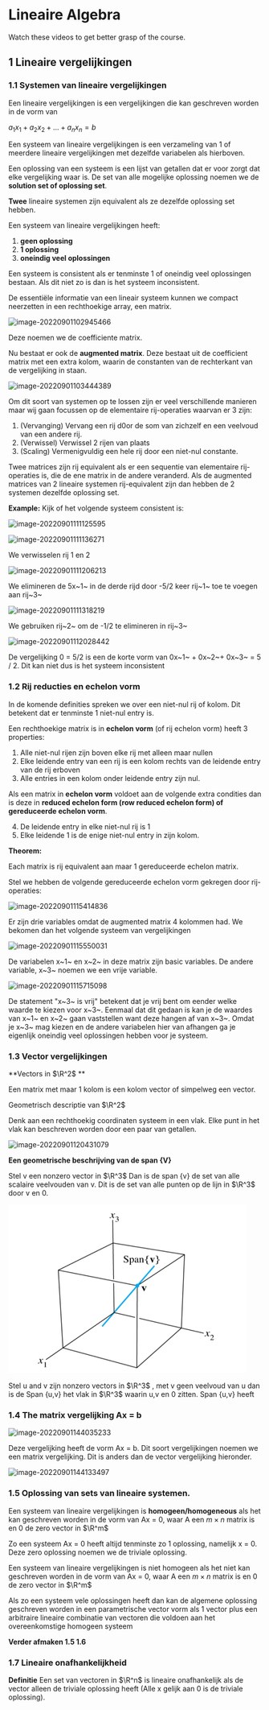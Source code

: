 # Lineaire Algebra

Watch these videos to get better grasp of the course. 

## 1 Lineaire vergelijkingen

### 1.1 Systemen van lineaire vergelijkingen

Een lineaire vergelijkingen is een vergelijkingen die kan geschreven worden in de vorm van

$a_1x_1+a_2x_2+... +a_nx_n = b$



Een systeem van lineaire vergelijkingen is een verzameling van 1 of meerdere lineaire vergelijkingen met dezelfde variabelen als hierboven.



Een oplossing van een systeem is een lijst van getallen dat er voor zorgt dat elke vergelijking waar is. De set van alle mogelijke oplossing noemen we de **solution set of oplossing set**.

**Twee** lineaire systemen zijn equivalent als ze dezelfde oplossing set hebben.

Een systeem van lineaire vergelijkingen heeft:

1. **geen oplossing**
2. **1 oplossing**
3. **oneindig veel oplossingen**

Een systeem is consistent als er tenminste 1 of oneindig veel oplossingen bestaan. Als dit niet zo is dan is het systeem inconsistent.

De essentiële informatie van een lineair systeem kunnen we compact neerzetten in een rechthoekige array, een matrix.

![image-20220901102945466](C:\Users\timva\AppData\Roaming\Typora\typora-user-images\image-20220901102945466.png)

Deze noemen we de coefficiente matrix.

Nu bestaat er ook de **augmented matrix**. Deze bestaat uit de coefficient matrix met een extra kolom, waarin de constanten van de rechterkant van de vergelijking in staan.

![image-20220901103444389](C:\Users\timva\AppData\Roaming\Typora\typora-user-images\image-20220901103444389.png)

Om dit soort van systemen op te lossen zijn er veel verschillende manieren maar wij gaan focussen op de elementaire rij-operaties waarvan er 3 zijn:

1. (Vervanging) Vervang een rij d0or de som van zichzelf en een veelvoud van een andere rij.
2. (Verwissel) Verwissel 2 rijen van plaats
3. (Scaling) Vermenigvuldig een hele rij door een niet-nul constante.

Twee matrices zijn rij equivalent als er een sequentie van elementaire rij-operaties is, die de ene matrix in de andere veranderd. Als de augmented matrices van 2 lineaire systemen rij-equivalent zijn dan hebben de 2 systemen dezelfde oplossing set.

**Example:** Kijk of het volgende systeem consistent is:

![image-20220901111125595](C:\Users\timva\AppData\Roaming\Typora\typora-user-images\image-20220901111125595.png)

![image-20220901111136271](C:\Users\timva\AppData\Roaming\Typora\typora-user-images\image-20220901111136271.png)

We verwisselen rij 1 en 2

![image-20220901111206213](C:\Users\timva\AppData\Roaming\Typora\typora-user-images\image-20220901111206213.png)

We elimineren de 5x~1~ in de derde rijd door -5/2 keer rij~1~ toe te voegen aan rij~3~

![image-20220901111318219](C:\Users\timva\AppData\Roaming\Typora\typora-user-images\image-20220901111318219.png)

We gebruiken rij~2~ om de -1/2 te elimineren in rij~3~

![image-20220901112028442](C:\Users\timva\AppData\Roaming\Typora\typora-user-images\image-20220901112028442.png)

De vergelijking 0 = 5/2 is een de korte vorm van 0x~1~ + 0x~2~+ 0x~3~ = 5 / 2. Dit kan niet dus is het systeem inconsistent

### 1.2 Rij reducties en echelon vorm

In de komende definities spreken we over een niet-nul rij of kolom. Dit betekent dat er tenminste 1 niet-nul entry is.



Een rechthoekige matrix is in **echelon vorm**  (of rij echelon vorm) heeft 3 properties:

1. Alle niet-nul rijen zijn boven elke rij met alleen maar nullen
2. Elke leidende entry van een rij is een kolom rechts van de leidende entry van de rij erboven
3. Alle entries in een kolom onder leidende entry zijn nul.

Als een matrix in **echelon vorm** voldoet aan de volgende extra condities dan is deze in **reduced echelon form (row reduced echelon form) of gereduceerde echelon vorm**.

4. De leidende entry in elke niet-nul rij is 1
5. Elke leidende 1 is de enige niet-nul entry in zijn kolom.



**Theorem:**

Each matrix is rij equivalent aan maar 1 gereduceerde echelon matrix.



Stel we hebben de volgende gereduceerde echelon vorm gekregen door rij-operaties:

![image-20220901115414836](C:\Users\timva\AppData\Roaming\Typora\typora-user-images\image-20220901115414836.png)

Er zijn drie variables omdat de augmented matrix 4 kolommen had. We bekomen dan het volgende systeem van vergelijkingen

![image-20220901115550031](C:\Users\timva\AppData\Roaming\Typora\typora-user-images\image-20220901115550031.png)

De variabelen x~1~ en x~2~ in deze matrix zijn basic variables. De andere variable, x~3~ noemen we een vrije variable.

![image-20220901115715098](C:\Users\timva\AppData\Roaming\Typora\typora-user-images\image-20220901115715098.png)

De statement "x~3~ is vrij" betekent dat je vrij bent om eender welke waarde te kiezen voor x~3~. Eenmaal dat dit gedaan is kan je de waardes van x~1~ en x~2~ gaan vaststellen want deze hangen af van x~3~. Omdat je x~3~ mag kiezen en de andere variabelen hier van afhangen ga je eigenlijk oneindig veel oplossingen hebben voor je systeem.



### 1.3 Vector vergelijkingen

**Vectors in $\R^2$ **

Een matrix met maar 1 kolom is een kolom vector of simpelweg een vector.



Geometrisch descriptie van $\R^2$

Denk aan een rechthoekig coordinaten systeem in een vlak. Elke punt in het vlak kan beschreven worden door een paar van getallen.

![image-20220901120431079](C:\Users\timva\AppData\Roaming\Typora\typora-user-images\image-20220901120431079.png)

**Een geometrische beschrijving van de span {V}**

Stel v een nonzero vector in $\R^3$ Dan is de span {v} de set van alle scalaire  veelvouden van v. Dit is de set van alle punten op de lijn in $\R^3$ door v en 0.



![image-20220930161207250](img/image-20220930161207250.png)



Stel u and v zijn nonzero vectors in $\R^3$ , met v geen veelvoud van u dan is de Span {u,v} het vlak in $\R^3$ waarin u,v en 0 zitten. Span {u,v} heeft 

### 1.4 The matrix vergelijking Ax = b

![image-20220901144035233](C:\Users\timva\AppData\Roaming\Typora\typora-user-images\image-20220901144035233.png)

Deze vergelijking heeft de vorm Ax = b. Dit soort vergelijkingen noemen we een matrix vergelijking. Dit is anders dan de vector vergelijking hieronder.

![image-20220901144133497](C:\Users\timva\AppData\Roaming\Typora\typora-user-images\image-20220901144133497.png)

### 1.5 Oplossing van sets van lineaire systemen.

Een systeem van lineaire vergelijkingen is **homogeen/homogeneous** als het kan geschreven worden in de vorm van Ax = 0, waar A een $m \times n$ matrix is en 0 de zero vector in $\R^m$

Zo een systeem Ax = 0 heeft altijd tenminste zo 1 oplossing, namelijk x = 0. Deze zero oplossing noemen we de triviale oplossing.



Een systeem van lineaire vergelijkingen is niet homogeen als het niet kan geschreven worden in de vorm van Ax = 0, waar A een $m \times n$ matrix is en 0 de zero vector in $\R^m$

Als zo een systeem vele oplossingen heeft dan kan de algemene oplossing geschreven worden in een parametrische vector vorm als 1 vector plus een arbitraire lineaire combinatie van vectoren die voldoen aan het overeenkomstige homogeen systeem

**Verder afmaken 1.5 1.6**



### 1.7 Lineaire onafhankelijkheid

**Definitie** Een set van vectoren in $\R^n$ is lineaire onafhankelijk als de vector alleen de triviale oplossing heeft (Alle x gelijk aan 0 is de triviale oplossing).

